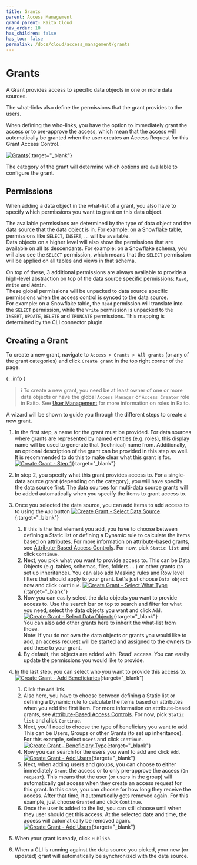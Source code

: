 ```yaml
---
title: Grants
parent: Access Management
grand_parent: Raito Cloud
nav_order: 10
has_children: false
has_toc: false
permalink: /docs/cloud/access_management/grants
---
```


# Grants
A Grant provides access to specific data objects in one or more data sources.

The what-links also define the permissions that the grant provides to the users.

When defining the who-links, you have the option to immediately grant the access or to pre-approve the access, which mean that the access will automatically be granted when the user creates an Access Request for this Grant Access Control.

[![Grants](/assets/images/Grants.jpg)](/assets/images/Grants.jpg){:target="_blank"}

The category of the grant will determine which options are available to configure the grant. 

## Permissions
When adding a data object in the what-list of a grant, you also have to specify which permissions you want to grant on this data object.

The available permissions are determined by the type of data object and the data source that the data object is in. For example: on a Snowflake table, permissions like `SELECT`, `INSERT`, ... will be available.  
Data objects on a higher level will also show the permissions that are available on all its descendants. For example: on a Snowflake schema, you will also see the `SELECT` permission, which means that the `SELECT` permission will be applied on all tables and views in that schema.

On top of these, 3 additional permissions are always available to provide a high-level abstraction on top of the data source specific permissions: `Read`, `Write` and `Admin`.  
These global permissions will be unpacked to data source specific permissions when the access control is synced to the data source.  
For example: on a Snowflake table, the `Read` permission will translate into the `SELECT` permission, while the `Write` permission is unpacked to the `INSERT`, `UPDATE`, `DELETE` and `TRUNCATE` permissions. This mapping is determined by the CLI connector plugin.

## Creating a Grant

To create a new grant, navigate to `Access > Grants > All grants` (or any of the grant categories) and click `Create grant` in the top right corner of the page.

{: .info }
> ℹ️ To create a new grant, you need be at least owner of one or more data objects or have the global `Access Manager` or `Access Creator` role in Raito. See [User Management](/docs/cloud/admin/user_management) for more information on roles in Raito.

A wizard will be shown to guide you through the different steps to create a new grant.

1. In the first step, a name for the grant must be provided. 
For data sources where grants are represented by named entities (e.g. roles), this display name will be used to generate that (technical) name from.
Additionally, an optional description of the grant can be provided in this step as well. It is recommended to do this to make clear what this grant is for.  
[![Create Grant - Step 1](/assets/images/cloud/access_management/create-step1.png)](/assets/images/cloud/access_management/create-step1.png){:target="_blank"}
2. In step 2, you specify what this grant provides access to.
For a single-data source grant (depending on the category), you will have specify the data source first. The data sources for multi-data source grants will be added automatically when you specify the items to grant access to.
3. Once you selected the data source, you can add items to add access to to using the `Add` button
[![Create Grant - Select Data Source](/assets/images/cloud/access_management/create-step3a.png)](/assets/images/cloud/access_management/create-step3a.png){:target="_blank"}
   1. If this is the first element you add, you have to choose between defining a Static list or defining a Dynamic rule to calculate the items based on attributes. For more information on attribute-based grants, see [Attribute-Based Access Controls](/docs/cloud/abac). For now, pick `Static list` and click `Continue`. 
   2. Next, you pick what you want to provide access to. This can be Data Objects (e.g. tables, schemas, files, folders ... ) or other grants (to set up inheritance). You can also add Masking rules and Row level filters that should apply to your grant. Let's just choose `Data object` now and click `Continue`.
[![Create Grant - Select What Type](/assets/images/cloud/access_management/create-step3b.png)](/assets/images/cloud/access_management/create-step3b.png){:target="_blank"}
   1. Now you can easily select the data objects you want to provide access to. Use the search bar on top to search and filter for what you need, select the data objects you want and click `Add`.
   [![Create Grant - Select Data Objects](/assets/images/cloud/access_management/create-step3c.png)](/assets/images/cloud/access_management/create-step3c.png){:target="_blank"}  
   You can also add other grants here to inherit the what-list from those.  
   Note: If you do not own the data objects or grants you would like to add, an access request will be started and assigned to the owners to add these to your grant.
   2. By default, the objects are added with 'Read' access. You can easily update the permissions you would like to provide.

1. In the last step, you can select who you want to provide this access to.
[![Create Grant - Add Beneficiaries](/assets/images/cloud/access_management/create-step4a.png)](/assets/images/cloud/access_management/create-step4a.png){:target="_blank"}
   1. Click the `Add` link.
   2. Also here, you have to choose between defining a Static list or defining a Dynamic rule to calculate the items based on attributes when you add the first item. For more information on attribute-based grants, see [Attribute-Based Access Controls](/docs/cloud/abac). For now, pick `Static list` and click `Continue`.
   3. Next, you'll need to choose the type of beneficiary you want to add. This can be Users, Groups or other Grants (to set up inheritance). For this example, select `Users` and click `Continue`.
   [![Create Grant - Beneficiary Type](/assets/images/cloud/access_management/create-step4b.png)](/assets/images/cloud/access_management/create-step4b.png){:target="_blank"}
   4. Now you can search for the users you want to add and click `Add`.
   [![Create Grant - Add Users](/assets/images/cloud/access_management/create-step4c.png)](/assets/images/cloud/access_management/create-step4c.png){:target="_blank"}
   5. Next, when adding users and groups, you can choose to either immediately `Grant` the access or to only pre-approve the access (`On request`). This means that the user (or users in the group) will automatically get access when they create an access request for this grant. In this case, you can choose for how long they receive the access. After that time, it automatically gets removed again.
   For this example, just choose `Granted` and click `Continue`.
   6. Once the user is added to the list, you can still choose until when they user should get this access. At the selected date and time, the access will automatically be removed again.
   [![Create Grant - Add Users](/assets/images/cloud/access_management/create-step4d.png)](/assets/images/cloud/access_management/create-step4d.png){:target="_blank"}


1. When your grant is ready, click `Publish`. 
2. When a CLI is running against the data source you picked, your new (or updated) grant will automatically be synchronized with the data source.